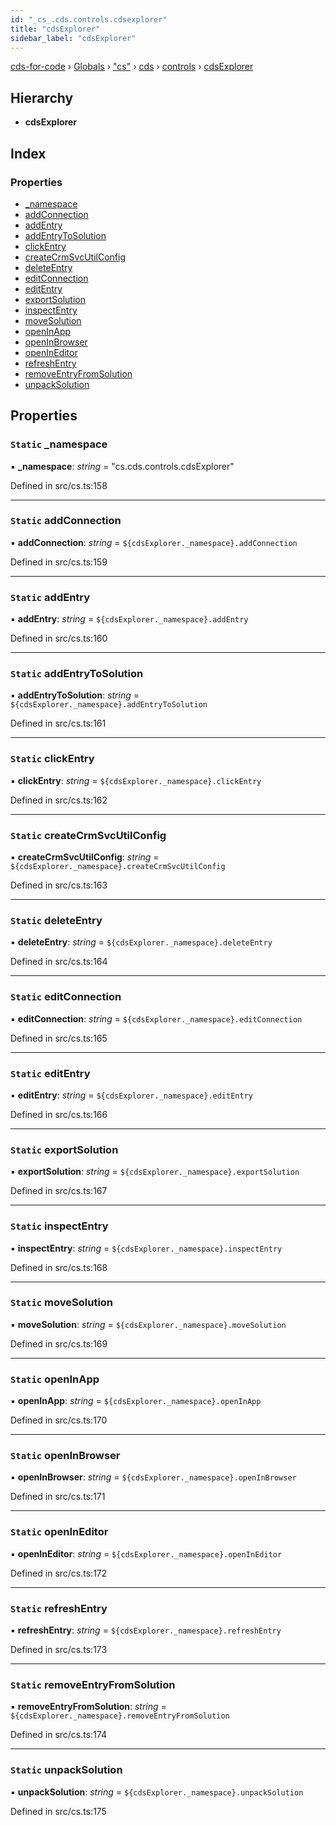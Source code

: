 ```yaml
---
id: "_cs_.cds.controls.cdsexplorer"
title: "cdsExplorer"
sidebar_label: "cdsExplorer"
---
```


[cds-for-code](../index.md) › [Globals](../globals.md) › ["cs"](../modules/_cs_.md) › [cds](../modules/_cs_.cds.md) › [controls](../modules/_cs_.cds.controls.md) › [cdsExplorer](_cs_.cds.controls.cdsexplorer.md)

## Hierarchy

* **cdsExplorer**

## Index

### Properties

* [_namespace](_cs_.cds.controls.cdsexplorer.md#static-_namespace)
* [addConnection](_cs_.cds.controls.cdsexplorer.md#static-addconnection)
* [addEntry](_cs_.cds.controls.cdsexplorer.md#static-addentry)
* [addEntryToSolution](_cs_.cds.controls.cdsexplorer.md#static-addentrytosolution)
* [clickEntry](_cs_.cds.controls.cdsexplorer.md#static-clickentry)
* [createCrmSvcUtilConfig](_cs_.cds.controls.cdsexplorer.md#static-createcrmsvcutilconfig)
* [deleteEntry](_cs_.cds.controls.cdsexplorer.md#static-deleteentry)
* [editConnection](_cs_.cds.controls.cdsexplorer.md#static-editconnection)
* [editEntry](_cs_.cds.controls.cdsexplorer.md#static-editentry)
* [exportSolution](_cs_.cds.controls.cdsexplorer.md#static-exportsolution)
* [inspectEntry](_cs_.cds.controls.cdsexplorer.md#static-inspectentry)
* [moveSolution](_cs_.cds.controls.cdsexplorer.md#static-movesolution)
* [openInApp](_cs_.cds.controls.cdsexplorer.md#static-openinapp)
* [openInBrowser](_cs_.cds.controls.cdsexplorer.md#static-openinbrowser)
* [openInEditor](_cs_.cds.controls.cdsexplorer.md#static-openineditor)
* [refreshEntry](_cs_.cds.controls.cdsexplorer.md#static-refreshentry)
* [removeEntryFromSolution](_cs_.cds.controls.cdsexplorer.md#static-removeentryfromsolution)
* [unpackSolution](_cs_.cds.controls.cdsexplorer.md#static-unpacksolution)

## Properties

### `Static` _namespace

▪ **_namespace**: *string* = "cs.cds.controls.cdsExplorer"

Defined in src/cs.ts:158

___

### `Static` addConnection

▪ **addConnection**: *string* = `${cdsExplorer._namespace}.addConnection`

Defined in src/cs.ts:159

___

### `Static` addEntry

▪ **addEntry**: *string* = `${cdsExplorer._namespace}.addEntry`

Defined in src/cs.ts:160

___

### `Static` addEntryToSolution

▪ **addEntryToSolution**: *string* = `${cdsExplorer._namespace}.addEntryToSolution`

Defined in src/cs.ts:161

___

### `Static` clickEntry

▪ **clickEntry**: *string* = `${cdsExplorer._namespace}.clickEntry`

Defined in src/cs.ts:162

___

### `Static` createCrmSvcUtilConfig

▪ **createCrmSvcUtilConfig**: *string* = `${cdsExplorer._namespace}.createCrmSvcUtilConfig`

Defined in src/cs.ts:163

___

### `Static` deleteEntry

▪ **deleteEntry**: *string* = `${cdsExplorer._namespace}.deleteEntry`

Defined in src/cs.ts:164

___

### `Static` editConnection

▪ **editConnection**: *string* = `${cdsExplorer._namespace}.editConnection`

Defined in src/cs.ts:165

___

### `Static` editEntry

▪ **editEntry**: *string* = `${cdsExplorer._namespace}.editEntry`

Defined in src/cs.ts:166

___

### `Static` exportSolution

▪ **exportSolution**: *string* = `${cdsExplorer._namespace}.exportSolution`

Defined in src/cs.ts:167

___

### `Static` inspectEntry

▪ **inspectEntry**: *string* = `${cdsExplorer._namespace}.inspectEntry`

Defined in src/cs.ts:168

___

### `Static` moveSolution

▪ **moveSolution**: *string* = `${cdsExplorer._namespace}.moveSolution`

Defined in src/cs.ts:169

___

### `Static` openInApp

▪ **openInApp**: *string* = `${cdsExplorer._namespace}.openInApp`

Defined in src/cs.ts:170

___

### `Static` openInBrowser

▪ **openInBrowser**: *string* = `${cdsExplorer._namespace}.openInBrowser`

Defined in src/cs.ts:171

___

### `Static` openInEditor

▪ **openInEditor**: *string* = `${cdsExplorer._namespace}.openInEditor`

Defined in src/cs.ts:172

___

### `Static` refreshEntry

▪ **refreshEntry**: *string* = `${cdsExplorer._namespace}.refreshEntry`

Defined in src/cs.ts:173

___

### `Static` removeEntryFromSolution

▪ **removeEntryFromSolution**: *string* = `${cdsExplorer._namespace}.removeEntryFromSolution`

Defined in src/cs.ts:174

___

### `Static` unpackSolution

▪ **unpackSolution**: *string* = `${cdsExplorer._namespace}.unpackSolution`

Defined in src/cs.ts:175
